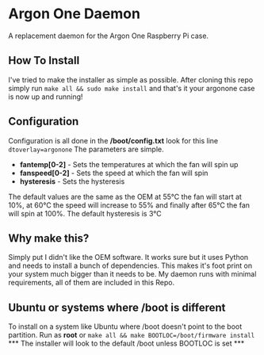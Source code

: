 # Argon One Daemon

A replacement daemon for the Argon One Raspberry Pi case.

## How To Install

I've tried to make the installer as simple as possible. After cloning this repo simply run ```make all && sudo make install``` and that's it your argonone case is now up and running!

## Configuration

Configuration is all done in the **/boot/config.txt** look for this line ```dtoverlay=argonone``` The parameters are simple.
* **fantemp[0-2]** - Sets the temperatures at which the fan will spin up
* **fanspeed[0-2]** - Sets the speed at which the fan will spin 
* **hysteresis** - Sets the hysteresis 

The default values are the same as the OEM at 55℃ the fan will start at 10%, at 60℃ the speed will increase to 55% and finally after 65℃ the fan will spin at 100%.  The default hysteresis is 3℃

## Why make this?

Simply put I didn't like the OEM software.  It works sure but it uses Python and needs to install a bunch of dependencies.  This makes it's foot print on your system much bigger than it needs to be.  My daemon runs with minimal requirements, all of them are included in this Repo.

## Ubuntu or systems where /boot is different  

To install on a system like Ubuntu where /boot doesn't point to the boot partition. Run as **root** or ```make all && make BOOTLOC=/boot/firmware install```   
*** The installer will look to the default /boot unless BOOTLOC is set *** 
